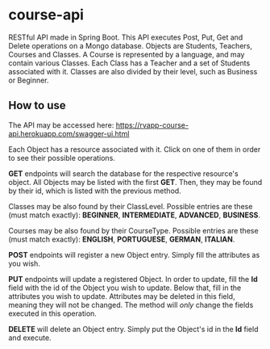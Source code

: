 # course-api
RESTful API made in Spring Boot.
This API executes Post, Put, Get and Delete operations on a Mongo database.
Objects are Students, Teachers, Courses and Classes. A Course is represented by a language, and may contain various Classes. Each Class
has a Teacher and a set of Students associated with it. Classes are also divided by their level, such as Business or Beginner.

## How to use
The API may be accessed here: 
https://rvapp-course-api.herokuapp.com/swagger-ui.html

Each Object has a resource associated with it. Click on one of them in order to see their possible operations.

**GET** endpoints will search the database for the respective resource's object. All Objects may be listed with the first **GET**. Then, they may be found by their id, which is listed with the previous method.

Classes may be also found by their ClassLevel. Possible entries are these (must match exactly): **BEGINNER**, **INTERMEDIATE**, **ADVANCED**, **BUSINESS**.

Courses may be also found by their CourseType. Possible entries are these (must match exactly): **ENGLISH**, **PORTUGUESE**, **GERMAN**, **ITALIAN**.

**POST** endpoints will register a new Object entry. Simply fill the attributes as you wish.

**PUT** endpoints will update a registered Object. In order to update, fill the **Id** field with the id of the Object you wish to update. Below that, fill in the attributes you wish to update. Attributes may be deleted in this field, meaning they will not be changed.
The method will *only* change the fields executed in this operation.

**DELETE** will delete an Object entry. Simply put the Object's id in the **Id** field and execute.
